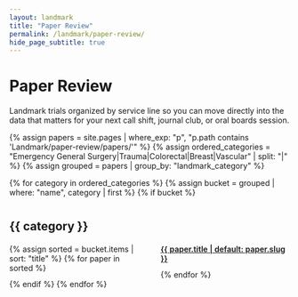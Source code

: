 ```yaml
---
layout: landmark
title: "Paper Review"
permalink: /landmark/paper-review/
hide_page_subtitle: true
---
```


# Paper Review

Landmark trials organized by service line so you can move directly into the data that matters for your next call shift, journal club, or oral boards session.

{% assign papers = site.pages | where_exp: "p", "p.path contains 'Landmark/paper-review/papers/'" %}
{% assign ordered_categories = "Emergency General Surgery|Trauma|Colorectal|Breast|Vascular" | split: "|" %}
{% assign grouped = papers | group_by: "landmark_category" %}

{% for category in ordered_categories %}
  {% assign bucket = grouped | where: "name", category | first %}
  {% if bucket %}
  <section class="paper-section">
    <h2>{{ category }}</h2>
    <ul>
    {% assign sorted = bucket.items | sort: "title" %}
    {% for paper in sorted %}
      <li><a href="{{ paper.url | relative_url }}">{{ paper.title | default: paper.slug }}</a></li>
    {% endfor %}
    </ul>
  </section>
  {% endif %}
{% endfor %}

<style>
.paper-section {
  margin-top: 2.5rem;
}

.paper-section ul {
  columns: 2;
  column-gap: 2.5rem;
  list-style: none;
  padding-left: 0;
  margin: 1.25rem 0 0 0;
}

.paper-section li {
  break-inside: avoid;
  margin-bottom: 0.75rem;
}

.paper-section a {
  font-weight: 600;
}

@media (max-width: 768px) {
  .paper-section ul {
    columns: 1;
  }
}
</style>
